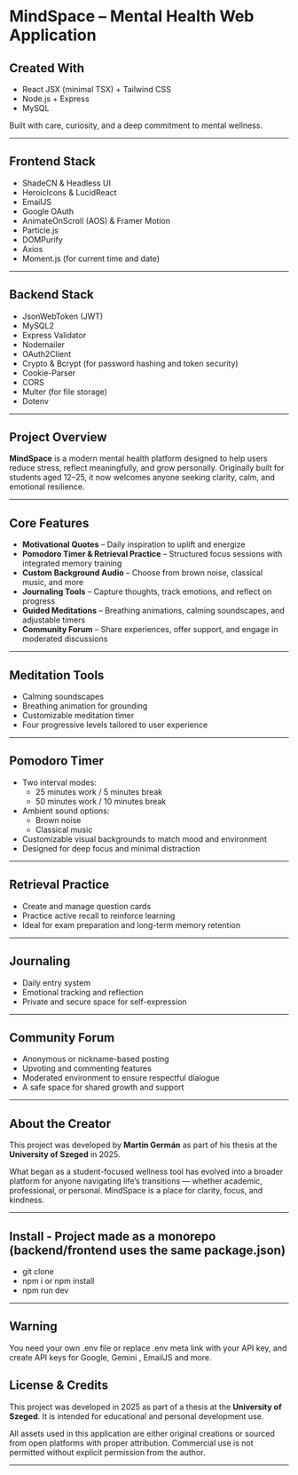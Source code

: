 # MindSpace – Mental Health Web Application

## Created With
- React JSX (minimal TSX) + Tailwind CSS  
- Node.js + Express  
- MySQL  

Built with care, curiosity, and a deep commitment to mental wellness.

---

## Frontend Stack
- ShadeCN & Headless UI  
- HeroicIcons & LucidReact  
- EmailJS  
- Google OAuth  
- AnimateOnScroll (AOS) & Framer Motion  
- Particle.js  
- DOMPurify  
- Axios  
- Moment.js (for current time and date)

---

## Backend Stack
- JsonWebToken (JWT)  
- MySQL2  
- Express Validator  
- Nodemailer  
- OAuth2Client  
- Crypto & Bcrypt (for password hashing and token security)  
- Cookie-Parser  
- CORS  
- Multer (for file storage)  
- Dotenv

---

## Project Overview
**MindSpace** is a modern mental health platform designed to help users reduce stress, reflect meaningfully, and grow personally. Originally built for students aged 12–25, it now welcomes anyone seeking clarity, calm, and emotional resilience.

---

## Core Features
- **Motivational Quotes** – Daily inspiration to uplift and energize  
- **Pomodoro Timer & Retrieval Practice** – Structured focus sessions with integrated memory training  
- **Custom Background Audio** – Choose from brown noise, classical music, and more  
- **Journaling Tools** – Capture thoughts, track emotions, and reflect on progress  
- **Guided Meditations** – Breathing animations, calming soundscapes, and adjustable timers  
- **Community Forum** – Share experiences, offer support, and engage in moderated discussions

---

## Meditation Tools
- Calming soundscapes  
- Breathing animation for grounding  
- Customizable meditation timer  
- Four progressive levels tailored to user experience

---

## Pomodoro Timer
- Two interval modes:
  - 25 minutes work / 5 minutes break  
  - 50 minutes work / 10 minutes break  
- Ambient sound options:
  - Brown noise  
  - Classical music  
- Customizable visual backgrounds to match mood and environment  
- Designed for deep focus and minimal distraction

---

## Retrieval Practice
- Create and manage question cards  
- Practice active recall to reinforce learning  
- Ideal for exam preparation and long-term memory retention

---

## Journaling
- Daily entry system  
- Emotional tracking and reflection  
- Private and secure space for self-expression

---

## Community Forum
- Anonymous or nickname-based posting  
- Upvoting and commenting features  
- Moderated environment to ensure respectful dialogue  
- A safe space for shared growth and support

---

## About the Creator
This project was developed by **Martin Germán** as part of his thesis at the **University of Szeged** in 2025.

What began as a student-focused wellness tool has evolved into a broader platform for anyone navigating life’s transitions — whether academic, professional, or personal. MindSpace is a place for clarity, focus, and kindness.

---

## Install - Project made as a monorepo (backend/frontend uses the same package.json)
- git clone
- npm i or npm install
- npm run dev
---
## Warning
You need your own .env file or replace .env meta link with your API key, and create API keys for Google, Gemini , EmailJS and more.

## License & Credits
This project was developed in 2025 as part of a thesis at the **University of Szeged**. It is intended for educational and personal development use.

All assets used in this application are either original creations or sourced from open platforms with proper attribution. Commercial use is not permitted without explicit permission from the author.

---

